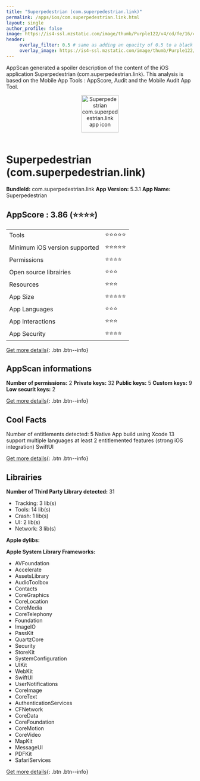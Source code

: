 ```yaml
---
title: "Superpedestrian (com.superpedestrian.link)"
permalink: /apps/ios/com.superpedestrian.link.html
layout: single
author_profile: false
image: https://is4-ssl.mzstatic.com/image/thumb/Purple122/v4/cd/fe/16/cdfe1609-13a4-06b3-3e28-48ff2f593602/AppIcon-0-1x_U007emarketing-0-7-0-85-220.png/512x512bb.jpg
header: 
     overlay_filter: 0.5 # same as adding an opacity of 0.5 to a black background
     overlay_image: https://is4-ssl.mzstatic.com/image/thumb/Purple122/v4/cd/fe/16/cdfe1609-13a4-06b3-3e28-48ff2f593602/AppIcon-0-1x_U007emarketing-0-7-0-85-220.png/512x512bb.jpg
---
```

AppScan generated a spoiler description of the content of the iOS application Superpedestrian (com.superpedestrian.link). This analysis is based on the Mobile App Tools : AppScore, Audit and the Mobile Audit App Tool.

  
  
<div style="text-align: center;"><img src="https://is4-ssl.mzstatic.com/image/thumb/Purple122/v4/cd/fe/16/cdfe1609-13a4-06b3-3e28-48ff2f593602/AppIcon-0-1x_U007emarketing-0-7-0-85-220.png/512x512bb.jpg" width="100" height="100" alt="Superpedestrian com.superpedestrian.link app icon"></div></br>
  
# Superpedestrian (com.superpedestrian.link)

**BundleId:** com.superpedestrian.link
**App Version:** 5.3.1
**App Name:** Superpedestrian


## AppScore : 3.86 (⭐️⭐️⭐️⭐️) 

<table>
<tr><td> Tools </td><td> ⭐️⭐️⭐️⭐️⭐️ </td></tr>
<tr><td> Minimum iOS version supported </td><td> ⭐️⭐️⭐️⭐️⭐️ </td></tr>
<tr><td> Permissions </td><td> ⭐️⭐️⭐️⭐️ </td></tr>
<tr><td> Open source librairies </td><td> ⭐️⭐️⭐️ </td></tr>
<tr><td> Resources </td><td> ⭐️⭐️⭐️ </td></tr>
<tr><td> App Size </td><td> ⭐️⭐️⭐️⭐️⭐️ </td></tr>
<tr><td> App Languages </td><td> ⭐️⭐️⭐️ </td></tr>
<tr><td> App Interactions </td><td> ⭐️⭐️⭐️ </td></tr>
<tr><td> App Security </td><td> ⭐️⭐️⭐️⭐️ </td></tr>
</table>

[Get more details](/pricing.html){: .btn .btn--info}  
  
## AppScan informations 

**Number of permissions:** 2
**Private keys:** 32
**Public keys:** 5
**Custom keys:** 9
**Low securit keys:** 2
  
[Get more details](/pricing.html){: .btn .btn--info}

## Cool Facts

Number of entitlements detected: 5
Native App
build using Xcode 13
support multiple languages
at least 2 entitlemented features (strong iOS integration)
SwiftUI
  
[Get more details](/pricing.html){: .btn .btn--info}

## Librairies 
**Number of Third Party Library detected:** 31
- Tracking: 3 lib(s)
- Tools: 14 lib(s)
- Crash: 1 lib(s)
- UI: 2 lib(s)
- Network: 3 lib(s)

**Apple dylibs:**


**Apple System Library Frameworks:**
- AVFoundation
- Accelerate
- AssetsLibrary
- AudioToolbox
- Contacts
- CoreGraphics
- CoreLocation
- CoreMedia
- CoreTelephony
- Foundation
- ImageIO
- PassKit
- QuartzCore
- Security
- StoreKit
- SystemConfiguration
- UIKit
- WebKit
- SwiftUI
- UserNotifications
- CoreImage
- CoreText
- AuthenticationServices
- CFNetwork
- CoreData
- CoreFoundation
- CoreMotion
- CoreVideo
- MapKit
- MessageUI
- PDFKit
- SafariServices


  
[Get more details](/pricing.html){: .btn .btn--info}


